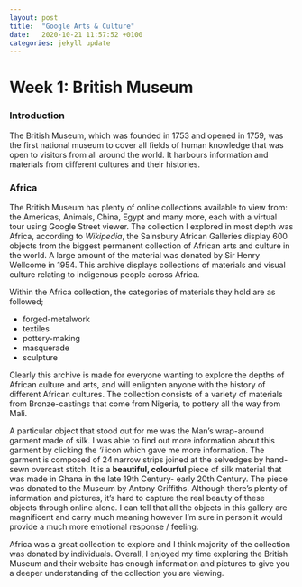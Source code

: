 ```yaml
---
layout: post
title:  "Google Arts & Culture"
date:   2020-10-21 11:57:52 +0100
categories: jekyll update
---
```


        
# Week 1: British Museum 
   

    
### Introduction

The British Museum, which was founded in 1753 and opened in 1759, was the first national museum to cover all fields of human knowledge that was open to visitors from all around the world.
It harbours information and materials from different cultures and their histories.



### Africa
The British Museum has plenty of online collections available to view from: the Americas, Animals, China, Egypt and many more, each with a virtual tour using Google Street viewer. 
The collection I explored in most depth was Africa, according to *Wikipedia*, the Sainsbury African Galleries display 600 objects from the biggest permanent collection of African arts and culture in the world.
A large amount of the material was donated by Sir Henry Wellcome in 1954. This archive displays collections of materials and visual culture relating to indigenous people across Africa. 

Within the Africa collection, the categories of materials they hold are as followed; 
  
- forged-metalwork
- textiles 
- pottery-making
- masquerade
- sculpture
  
Clearly this archive is made for everyone wanting to explore the depths of African culture and arts, and will enlighten anyone with the history of different African cultures.
The collection consists of a variety of materials from Bronze-castings that come from Nigeria, to pottery all the way from Mali.

A particular object that stood out for me was the Man’s wrap-around garment made of silk. 
I was able to find out more information about this garment by clicking the *‘i* icon which gave me more information. 
The garment is composed of 24 narrow strips joined at the selvedges by hand-sewn overcast stitch. 
It is a **beautiful, colourful** piece of silk material that was made in Ghana in the late 19th Century- early 20th Century. 
The piece was donated to the Museum by Antony Griffiths. Although there’s plenty of information and pictures, it’s hard to capture the real beauty of these objects through online alone. 
I can tell that all the objects in this gallery are magnificent and carry much meaning however I’m sure in person it would provide a much more emotional response / feeling. 

Africa was a great collection to explore and I think majority of the collection was donated by individuals. 
Overall, I enjoyed my time exploring the British Museum and their website has enough information and pictures to give you a deeper understanding of the collection you are viewing.

